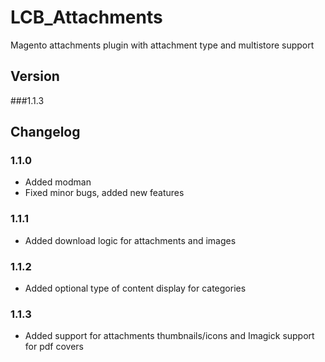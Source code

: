# LCB_Attachments
Magento attachments plugin with attachment type and multistore support
 
## Version

###1.1.3

## Changelog

### 1.1.0

* Added modman
* Fixed minor bugs, added new features

### 1.1.1

* Added download logic for attachments and images

### 1.1.2

* Added optional type of content display for categories

### 1.1.3

* Added support for attachments thumbnails/icons and Imagick support for pdf covers